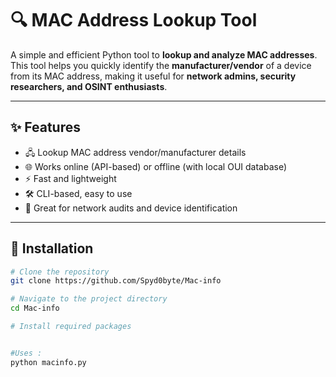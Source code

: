# 🔍 MAC Address Lookup Tool

A simple and efficient Python tool to **lookup and analyze MAC addresses**.  
This tool helps you quickly identify the **manufacturer/vendor** of a device from its MAC address, making it useful for **network admins, security researchers, and OSINT enthusiasts**.

---

## ✨ Features
- 🖧 Lookup MAC address vendor/manufacturer details  
- 🌐 Works online (API-based) or offline (with local OUI database)  
- ⚡ Fast and lightweight  
- 🛠️ CLI-based, easy to use  
- 🔐 Great for network audits and device identification  

---

## 🔧 Installation

```bash
# Clone the repository
git clone https://github.com/Spyd0byte/Mac-info

# Navigate to the project directory
cd Mac-info

# Install required packages


#Uses :
python macinfo.py
```
